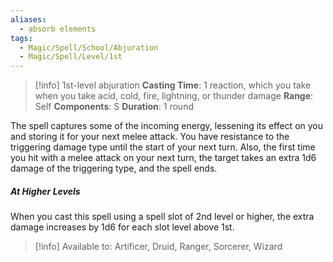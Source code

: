 ```yaml
---
aliases:
  - absorb elements
tags:
  - Magic/Spell/School/Abjuration
  - Magic/Spell/Level/1st
---
```

>[!info]
>1st-level abjuration
>**Casting Time**: 1 reaction, which you take when you take acid, cold, fire, lightning, or thunder damage
>**Range**: Self
>**Components**: S
>**Duration**: 1 round

The spell captures some of the incoming energy, lessening its effect on you and storing it for your next melee attack. You have resistance to the triggering damage type until the start of your next turn. Also, the first time you hit with a melee attack on your next turn, the target takes an extra 1d6 damage of the triggering type, and the spell ends.
##### At Higher Levels
When you cast this spell using a spell slot of 2nd level or higher, the extra damage increases by 1d6 for each slot level above 1st.<br>
>[!info] Available to:
>Artificer, Druid, Ranger, Sorcerer, Wizard